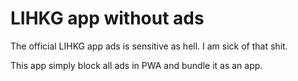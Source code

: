 ﻿# LIHKG app without ads
The official LIHKG app ads is sensitive as hell.
I am sick of that shit.
    
This app simply block all ads in PWA and bundle it as an app.


